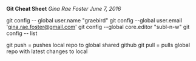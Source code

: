 **Git Cheat Sheet**
_Gina Rae Foster_
*June 7, 2016*

git config -- global user.name "graebird"
git config --global user.email 'gina.rae.foster@gmail.com'
git config --global core.editor "subl-n-w"
git config -- list

git push = pushes local repo to global shared github
git pull = pulls global repo with latest changes to local
